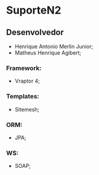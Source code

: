 # SuporteN2 

## Desenvolvedor
  - Henrique Antonio Merlin Junior;
  - Matheus Henrique Agibert;
  
### Framework:
- Vraptor 4;

### Templates:
- Sitemesh;

### ORM:
- JPA;

### WS:
- SOAP;
